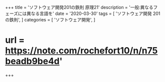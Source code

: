 +++
title = 'ソフトウェア開発201の鉄則 原理21'
description = '一般:異なるフェーズには異なる言語を'
date = '2020-03-30'
tags = [
    'ソフトウェア開発 201の鉄則',
]
categories = [
    'ソフトウェア開発',
]
# url = https://note.com/rochefort10/n/n75beadb9be4d'
+++
